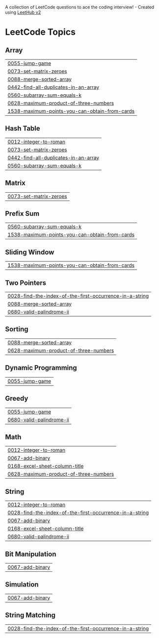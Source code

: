 A collection of LeetCode questions to ace the coding interview! - Created using [LeetHub v2](https://github.com/arunbhardwaj/LeetHub-2.0)
<!---LeetCode Topics Start-->
# LeetCode Topics
## Array
|  |
| ------- |
| [0055-jump-game](https://github.com/aakrati14/-CrackYourInternship/tree/master/0055-jump-game) |
| [0073-set-matrix-zeroes](https://github.com/aakrati14/-CrackYourInternship/tree/master/0073-set-matrix-zeroes) |
| [0088-merge-sorted-array](https://github.com/aakrati14/-CrackYourInternship/tree/master/0088-merge-sorted-array) |
| [0442-find-all-duplicates-in-an-array](https://github.com/aakrati14/-CrackYourInternship/tree/master/0442-find-all-duplicates-in-an-array) |
| [0560-subarray-sum-equals-k](https://github.com/aakrati14/-CrackYourInternship/tree/master/0560-subarray-sum-equals-k) |
| [0628-maximum-product-of-three-numbers](https://github.com/aakrati14/-CrackYourInternship/tree/master/0628-maximum-product-of-three-numbers) |
| [1538-maximum-points-you-can-obtain-from-cards](https://github.com/aakrati14/-CrackYourInternship/tree/master/1538-maximum-points-you-can-obtain-from-cards) |
## Hash Table
|  |
| ------- |
| [0012-integer-to-roman](https://github.com/aakrati14/-CrackYourInternship/tree/master/0012-integer-to-roman) |
| [0073-set-matrix-zeroes](https://github.com/aakrati14/-CrackYourInternship/tree/master/0073-set-matrix-zeroes) |
| [0442-find-all-duplicates-in-an-array](https://github.com/aakrati14/-CrackYourInternship/tree/master/0442-find-all-duplicates-in-an-array) |
| [0560-subarray-sum-equals-k](https://github.com/aakrati14/-CrackYourInternship/tree/master/0560-subarray-sum-equals-k) |
## Matrix
|  |
| ------- |
| [0073-set-matrix-zeroes](https://github.com/aakrati14/-CrackYourInternship/tree/master/0073-set-matrix-zeroes) |
## Prefix Sum
|  |
| ------- |
| [0560-subarray-sum-equals-k](https://github.com/aakrati14/-CrackYourInternship/tree/master/0560-subarray-sum-equals-k) |
| [1538-maximum-points-you-can-obtain-from-cards](https://github.com/aakrati14/-CrackYourInternship/tree/master/1538-maximum-points-you-can-obtain-from-cards) |
## Sliding Window
|  |
| ------- |
| [1538-maximum-points-you-can-obtain-from-cards](https://github.com/aakrati14/-CrackYourInternship/tree/master/1538-maximum-points-you-can-obtain-from-cards) |
## Two Pointers
|  |
| ------- |
| [0028-find-the-index-of-the-first-occurrence-in-a-string](https://github.com/aakrati14/-CrackYourInternship/tree/master/0028-find-the-index-of-the-first-occurrence-in-a-string) |
| [0088-merge-sorted-array](https://github.com/aakrati14/-CrackYourInternship/tree/master/0088-merge-sorted-array) |
| [0680-valid-palindrome-ii](https://github.com/aakrati14/-CrackYourInternship/tree/master/0680-valid-palindrome-ii) |
## Sorting
|  |
| ------- |
| [0088-merge-sorted-array](https://github.com/aakrati14/-CrackYourInternship/tree/master/0088-merge-sorted-array) |
| [0628-maximum-product-of-three-numbers](https://github.com/aakrati14/-CrackYourInternship/tree/master/0628-maximum-product-of-three-numbers) |
## Dynamic Programming
|  |
| ------- |
| [0055-jump-game](https://github.com/aakrati14/-CrackYourInternship/tree/master/0055-jump-game) |
## Greedy
|  |
| ------- |
| [0055-jump-game](https://github.com/aakrati14/-CrackYourInternship/tree/master/0055-jump-game) |
| [0680-valid-palindrome-ii](https://github.com/aakrati14/-CrackYourInternship/tree/master/0680-valid-palindrome-ii) |
## Math
|  |
| ------- |
| [0012-integer-to-roman](https://github.com/aakrati14/-CrackYourInternship/tree/master/0012-integer-to-roman) |
| [0067-add-binary](https://github.com/aakrati14/-CrackYourInternship/tree/master/0067-add-binary) |
| [0168-excel-sheet-column-title](https://github.com/aakrati14/-CrackYourInternship/tree/master/0168-excel-sheet-column-title) |
| [0628-maximum-product-of-three-numbers](https://github.com/aakrati14/-CrackYourInternship/tree/master/0628-maximum-product-of-three-numbers) |
## String
|  |
| ------- |
| [0012-integer-to-roman](https://github.com/aakrati14/-CrackYourInternship/tree/master/0012-integer-to-roman) |
| [0028-find-the-index-of-the-first-occurrence-in-a-string](https://github.com/aakrati14/-CrackYourInternship/tree/master/0028-find-the-index-of-the-first-occurrence-in-a-string) |
| [0067-add-binary](https://github.com/aakrati14/-CrackYourInternship/tree/master/0067-add-binary) |
| [0168-excel-sheet-column-title](https://github.com/aakrati14/-CrackYourInternship/tree/master/0168-excel-sheet-column-title) |
| [0680-valid-palindrome-ii](https://github.com/aakrati14/-CrackYourInternship/tree/master/0680-valid-palindrome-ii) |
## Bit Manipulation
|  |
| ------- |
| [0067-add-binary](https://github.com/aakrati14/-CrackYourInternship/tree/master/0067-add-binary) |
## Simulation
|  |
| ------- |
| [0067-add-binary](https://github.com/aakrati14/-CrackYourInternship/tree/master/0067-add-binary) |
## String Matching
|  |
| ------- |
| [0028-find-the-index-of-the-first-occurrence-in-a-string](https://github.com/aakrati14/-CrackYourInternship/tree/master/0028-find-the-index-of-the-first-occurrence-in-a-string) |
<!---LeetCode Topics End-->